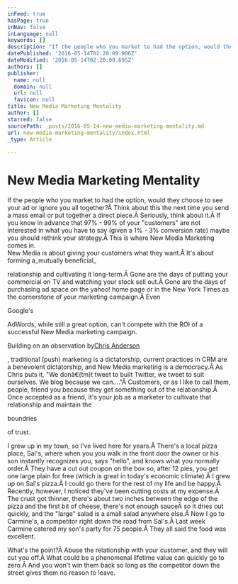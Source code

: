 ```yaml
---
inFeed: true
hasPage: true
inNav: false
inLanguage: null
keywords: []
description: "If the people who you market to had the option, would they choose to see your ad or ignore you all together?Â Think about this the next time you send a mass email or put together a direct piece.Â Seriously, think about it.Â If you know in advance that 97% - 99% of your \"customers\" are not interested in what you have to say (given a 1% - 3% conversion rate) maybe you should rethink your strategy.Â This is where New Media Marketing comes in.  New Media is about giving your customers what they want.Â It's about forming amutually beneficial"
datePublished: '2016-05-14T02:20:09.906Z'
dateModified: '2016-05-14T02:20:09.695Z'
authors: []
publisher:
  name: null
  domain: null
  url: null
  favicon: null
title: New Media Marketing Mentality
author: []
starred: false
sourcePath: _posts/2016-05-14-new-media-marketing-mentality.md
url: new-media-marketing-mentality/index.html
_type: Article

---
```

# New Media Marketing Mentality

If the people who you market to had the option, would they choose to see your ad or ignore you all together?Â Think about this the next time you send a mass email or put together a direct piece.Â Seriously, think about it.Â If you know in advance that 97% - 99% of your "customers" are not interested in what you have to say (given a 1% - 3% conversion rate) maybe you should rethink your strategy.Â This is where New Media Marketing comes in.  
New Media is about giving your customers what they want.Â It's about forming a_mutually beneficial_

relationship and cultivating it long-term.Â Gone are the days of putting your commercial on TV and watching your stock sell out.Â Gone are the days of purchasing ad space on the yahoo! home page or in the New York Times as the cornerstone of your marketing campaign.Â Even

Google's

AdWords, while still a great option, can't compete with the ROI of a successful New Media marketing campaign.

Building on an observation by[Chris Anderson][0]

, traditional (push) marketing is a dictatorship, current practices in CRM are a benevolent dictatorship, and New Media marketing is a democracy.Â As Chris puts it, "We donâ€(tm)t tweet to built Twitter, we tweet to suit ourselves. We blog because we can...."Â Customers, or as I like to call them, people, friend you because they get something out of the relationship.Â Once accepted as a friend, it's your job as a marketer to cultivate that relationship and maintain the

boundries

of trust.

I grew up in my town, so I've lived here for years.Â  There's a local pizza place, Sal's, where when you you walk in the front door the owner or his son instantly recognizes you, says "hello", and knows what you normally order.Â  They have a cut out coupon on the box so, after 12 pies, you get one large plain for free (which is great in today's economic climate).Â  I grew up on Sal's pizza.Â  I could go there for the rest of my life and be happy.Â  Recently, however, I noticed they've been cutting costs at my expense.Â  The crust got thinner, there's about two inches between the edge of the pizza and the first bit of cheese, there's not enough sauceÂ  so it dries out quickly, and the "large" salad is a small salad anywhere else.Â  Now I go to Carmine's, a competitor right down the road from Sal's.Â  Last week Carmine catered my son's party for 75 people.Â  They all said the food was excellent.

What's the point?Â Abuse the relationship with your customer, and they will cut you off.Â What could be a phenomenal lifetime value can quickly go to zero.Â And you won't win them back so long as the competitor down the street gives them no reason to leave.

[0]: http://www.longtail.com/the_long_tail/2009/03/open-source-is-a-company-social-media-is-a-country.html "Open source is a company; social media is a country"